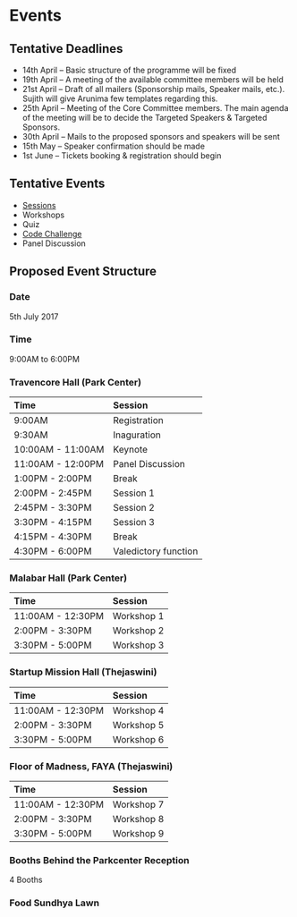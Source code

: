 # Events

## Tentative Deadlines

* 14th April – Basic structure of the programme will be fixed
* 19th April – A meeting of the available committee members will be held
* 21st April – Draft of all mailers (Sponsorship mails, Speaker mails, etc.). Sujith will give Arunima few templates regarding this.
* 25th April – Meeting of the Core Committee members. The main agenda of the meeting will be to decide the Targeted Speakers & Targeted Sponsors.
* 30th April – Mails to the proposed sponsors and speakers will be sent
* 15th May – Speaker confirmation should be made
* 1st June – Tickets booking & registration should begin


## Tentative Events

* [Sessions][Sessions]
* Workshops
* Quiz
* [Code Challenge][CodeChallenge]
* Panel Discussion

## Proposed Event Structure
### Date
  5th July 2017
### Time
  9:00AM to 6:00PM
### Travencore Hall (Park Center)

| Time                               | Session                     |
|:-----------------------------------|:----------------------------|
| 9:00AM                             | Registration                |
| 9:30AM                             | Inaguration                 | 
| 10:00AM - 11:00AM                  | Keynote                     |
| 11:00AM - 12:00PM                  | Panel Discussion            |
| 1:00PM -  2:00PM                   | Break                       |
| 2:00PM -  2:45PM                   | Session 1                   |
| 2:45PM -  3:30PM                   | Session 2                   |
| 3:30PM - 4:15PM                    | Session 3                   |
| 4:15PM - 4:30PM                    | Break                       |
| 4:30PM - 6:00PM                    | Valedictory function        |

### Malabar Hall (Park Center)

| Time                               | Session                     |
|:-----------------------------------|:----------------------------|
| 11:00AM - 12:30PM                  | Workshop 1                  |
| 2:00PM -  3:30PM                   | Workshop 2                  |
| 3:30PM -  5:00PM                   | Workshop 3                  |

### Startup Mission Hall (Thejaswini)

| Time                               | Session                     |
|:-----------------------------------|:----------------------------|
| 11:00AM - 12:30PM                  | Workshop 4                  |
| 2:00PM -  3:30PM                   | Workshop 5                  |
| 3:30PM -  5:00PM                   | Workshop 6                  |


### Floor of Madness, FAYA (Thejaswini)

| Time                               | Session                     |
|:-----------------------------------|:----------------------------|
| 11:00AM - 12:30PM                  | Workshop 7                  |
| 2:00PM -  3:30PM                   | Workshop 8                  |
| 3:30PM -  5:00PM                   | Workshop 9                  |

### Booths Behind the Parkcenter Reception

4 Booths

### Food  Sundhya Lawn


[Sessions]: https://github.com/fayausa/faya-port-80/events/sessions.md
[CodeChallenge]: https://github.com/fayausa/faya-port-80/events/code-challenge.md
